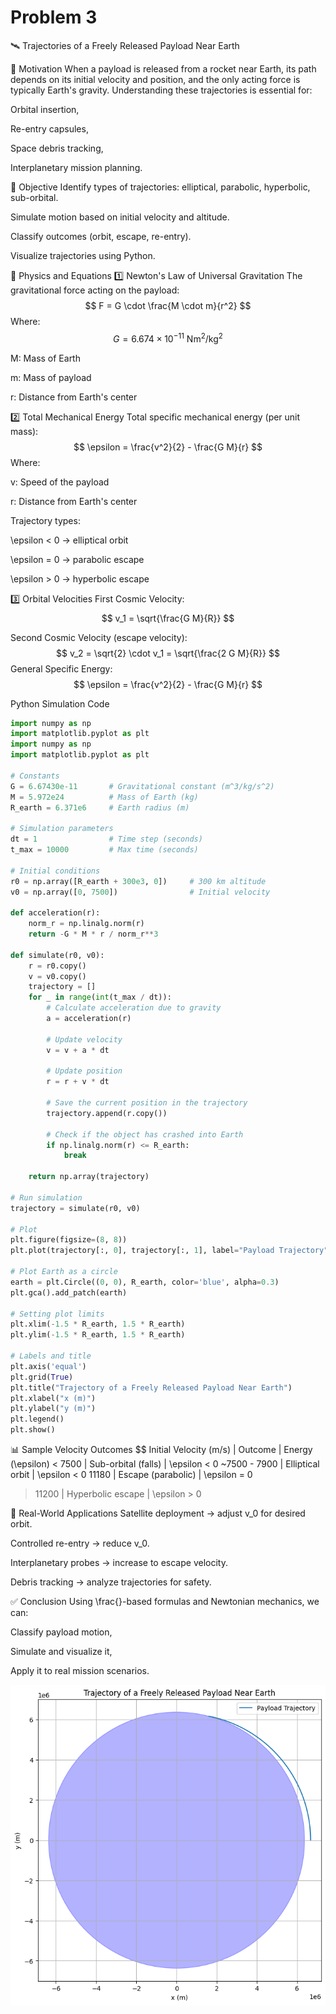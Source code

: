 # Problem 3
🛰️ Trajectories of a Freely Released Payload Near Earth


📌 Motivation
When a payload is released from a rocket near Earth, its path depends on its initial velocity and position, and the only acting force is typically Earth's gravity. Understanding these trajectories is essential for:

Orbital insertion,

Re-entry capsules,

Space debris tracking,

Interplanetary mission planning.

🎯 Objective
Identify types of trajectories: elliptical, parabolic, hyperbolic, sub-orbital.

Simulate motion based on initial velocity and altitude.

Classify outcomes (orbit, escape, re-entry).

Visualize trajectories using Python.

🧠 Physics and Equations
1️⃣ Newton's Law of Universal Gravitation
The gravitational force acting on the payload:
$$
F = G \cdot \frac{M \cdot m}{r^2}
$$
Where:
$$
G = 6.674 \times 10^{-11} \ \text{Nm}^2/\text{kg}^2
$$

M: Mass of Earth

m: Mass of payload

r: Distance from Earth's center

2️⃣ Total Mechanical Energy
Total specific mechanical energy (per unit mass):
$$
\epsilon = \frac{v^2}{2} - \frac{G M}{r}
$$
Where:

v: Speed of the payload

r: Distance from Earth's center

Trajectory types:

\epsilon < 0 → elliptical orbit

\epsilon = 0 → parabolic escape

\epsilon > 0 → hyperbolic escape

3️⃣ Orbital Velocities
First Cosmic Velocity:
$$
v_1 = \sqrt{\frac{G M}{R}}
$$

Second Cosmic Velocity (escape velocity):
$$
v_2 = \sqrt{2} \cdot v_1 = \sqrt{\frac{2 G M}{R}}
$$
General Specific Energy:
$$
\epsilon = \frac{v^2}{2} - \frac{G M}{r}
$$

 Python Simulation Code

```python
import numpy as np
import matplotlib.pyplot as plt
import numpy as np
import matplotlib.pyplot as plt

# Constants
G = 6.67430e-11       # Gravitational constant (m^3/kg/s^2)
M = 5.972e24          # Mass of Earth (kg)
R_earth = 6.371e6     # Earth radius (m)

# Simulation parameters
dt = 1                # Time step (seconds)
t_max = 10000         # Max time (seconds)

# Initial conditions
r0 = np.array([R_earth + 300e3, 0])     # 300 km altitude
v0 = np.array([0, 7500])                # Initial velocity

def acceleration(r):
    norm_r = np.linalg.norm(r)
    return -G * M * r / norm_r**3

def simulate(r0, v0):
    r = r0.copy()
    v = v0.copy()
    trajectory = []
    for _ in range(int(t_max / dt)):
        # Calculate acceleration due to gravity
        a = acceleration(r)
        
        # Update velocity
        v = v + a * dt
        
        # Update position
        r = r + v * dt
        
        # Save the current position in the trajectory
        trajectory.append(r.copy())
        
        # Check if the object has crashed into Earth
        if np.linalg.norm(r) <= R_earth:
            break
    
    return np.array(trajectory)

# Run simulation
trajectory = simulate(r0, v0)

# Plot
plt.figure(figsize=(8, 8))
plt.plot(trajectory[:, 0], trajectory[:, 1], label="Payload Trajectory")

# Plot Earth as a circle
earth = plt.Circle((0, 0), R_earth, color='blue', alpha=0.3)
plt.gca().add_patch(earth)

# Setting plot limits
plt.xlim(-1.5 * R_earth, 1.5 * R_earth)
plt.ylim(-1.5 * R_earth, 1.5 * R_earth)

# Labels and title
plt.axis('equal')
plt.grid(True)
plt.title("Trajectory of a Freely Released Payload Near Earth")
plt.xlabel("x (m)")
plt.ylabel("y (m)")
plt.legend()
plt.show()
```

📊 Sample Velocity Outcomes
$$
Initial Velocity (m/s) | Outcome | Energy (\epsilon)
< 7500 | Sub-orbital (falls) | \epsilon < 0
~7500 - 7900 | Elliptical orbit | \epsilon < 0
11180 | Escape (parabolic) | \epsilon = 0
> 11200 | Hyperbolic escape | \epsilon > 0

🚀 Real-World Applications
Satellite deployment → adjust v_0 for desired orbit.

Controlled re-entry → reduce v_0.

Interplanetary probes → increase to escape velocity.

Debris tracking → analyze trajectories for safety.

✅ Conclusion
Using \frac{}-based formulas and Newtonian mechanics, we can:

Classify payload motion,

Simulate and visualize it,

Apply it to real mission scenarios.

![alt text](image-4.png)








